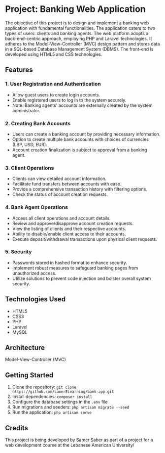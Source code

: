 # Project: Banking Web Application
The objective of this project is to design and implement a banking web application with fundamental functionalities. The application caters to two types of users: clients and banking agents. The web platform adopts a back-end-centric approach, employing PHP and Laravel technologies. It adheres to the Model-View-Controller (MVC) design pattern and stores data in a SQL-based Database Management System (DBMS). The front-end is developed using HTML5 and CSS technologies.

## Features

### 1. User Registration and Authentication

- Allow guest users to create login accounts.
- Enable registered users to log in to the system securely.
- Note: Banking agents' accounts are externally created by the system administrator.

### 2. Creating Bank Accounts

- Users can create a banking account by providing necessary information.
- Option to create multiple bank accounts with choices of currencies (LBP, USD, EUR).
- Account creation finalization is subject to approval from a banking agent.

### 3. Client Operations

- Clients can view detailed account information.
- Facilitate fund transfers between accounts with ease.
- Provide a comprehensive transaction history with filtering options.
- Check the status of account creation requests.

### 4. Bank Agent Operations

- Access all client operations and account details.
- Review and approve/disapprove account creation requests.
- View the listing of clients and their respective accounts.
- Ability to disable/enable client access to their accounts.
- Execute deposit/withdrawal transactions upon physical client requests.

### 5. Security

- Passwords stored in hashed format to enhance security.
- Implement robust measures to safeguard banking pages from unauthorized access.
- Utilize solutions to prevent code injection and bolster overall system security.

## Technologies Used

- HTML5
- CSS3
- PHP
- Laravel
- MySQL

## Architecture

Model-View-Controller (MVC)

## Getting Started

1. Clone the repository: `git clone https://github.com/samerELearning/bank-app.git`
2. Install dependencies: `composer install`
3. Configure the database settings in the `.env` file
4. Run migrations and seeders: `php artisan migrate --seed`
5. Run the application: `php artisan serve`

## Credits

This project is being developed by Samer Saber as part of a project for a web development course at the Lebanese American University/

